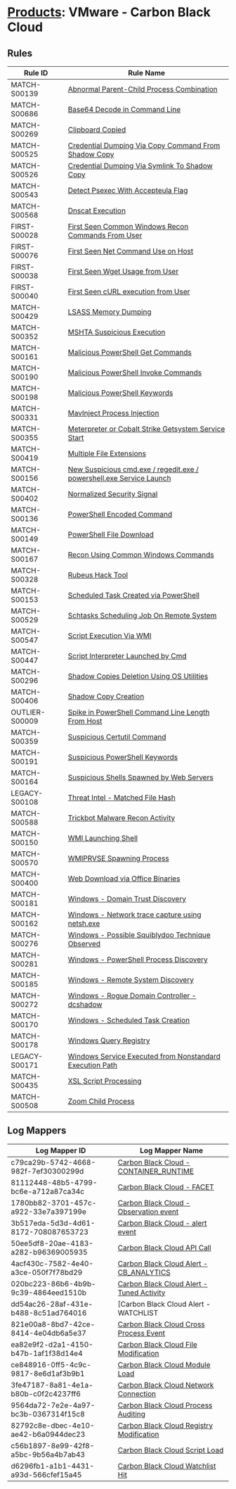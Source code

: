 # [Products](README.md): VMware - Carbon Black Cloud

## Rules

|Rule ID|Rule Name|
|----|----|
|MATCH-S00139|[Abnormal Parent-Child Process Combination](../rules/MATCH-S00139.md)|
|MATCH-S00686|[Base64 Decode in Command Line](../rules/MATCH-S00686.md)|
|MATCH-S00269|[Clipboard Copied](../rules/MATCH-S00269.md)|
|MATCH-S00525|[Credential Dumping Via Copy Command From Shadow Copy](../rules/MATCH-S00525.md)|
|MATCH-S00526|[Credential Dumping Via Symlink To Shadow Copy](../rules/MATCH-S00526.md)|
|MATCH-S00543|[Detect Psexec With Accepteula Flag](../rules/MATCH-S00543.md)|
|MATCH-S00568|[Dnscat Execution](../rules/MATCH-S00568.md)|
|FIRST-S00028|[First Seen Common Windows Recon Commands From User](../rules/FIRST-S00028.md)|
|FIRST-S00076|[First Seen Net Command Use on Host](../rules/FIRST-S00076.md)|
|FIRST-S00038|[First Seen Wget Usage from User](../rules/FIRST-S00038.md)|
|FIRST-S00040|[First Seen cURL execution from User](../rules/FIRST-S00040.md)|
|MATCH-S00429|[LSASS Memory Dumping](../rules/MATCH-S00429.md)|
|MATCH-S00352|[MSHTA Suspicious Execution](../rules/MATCH-S00352.md)|
|MATCH-S00161|[Malicious PowerShell Get Commands](../rules/MATCH-S00161.md)|
|MATCH-S00190|[Malicious PowerShell Invoke Commands](../rules/MATCH-S00190.md)|
|MATCH-S00198|[Malicious PowerShell Keywords](../rules/MATCH-S00198.md)|
|MATCH-S00331|[MavInject Process Injection](../rules/MATCH-S00331.md)|
|MATCH-S00355|[Meterpreter or Cobalt Strike Getsystem Service Start](../rules/MATCH-S00355.md)|
|MATCH-S00419|[Multiple File Extensions](../rules/MATCH-S00419.md)|
|MATCH-S00156|[New Suspicious cmd.exe / regedit.exe / powershell.exe Service Launch](../rules/MATCH-S00156.md)|
|MATCH-S00402|[Normalized Security Signal](../rules/MATCH-S00402.md)|
|MATCH-S00136|[PowerShell Encoded Command](../rules/MATCH-S00136.md)|
|MATCH-S00149|[PowerShell File Download](../rules/MATCH-S00149.md)|
|MATCH-S00167|[Recon Using Common Windows Commands](../rules/MATCH-S00167.md)|
|MATCH-S00328|[Rubeus Hack Tool](../rules/MATCH-S00328.md)|
|MATCH-S00153|[Scheduled Task Created via PowerShell](../rules/MATCH-S00153.md)|
|MATCH-S00529|[Schtasks Scheduling Job On Remote System](../rules/MATCH-S00529.md)|
|MATCH-S00547|[Script Execution Via WMI](../rules/MATCH-S00547.md)|
|MATCH-S00447|[Script Interpreter Launched by Cmd](../rules/MATCH-S00447.md)|
|MATCH-S00296|[Shadow Copies Deletion Using OS Utilities](../rules/MATCH-S00296.md)|
|MATCH-S00406|[Shadow Copy Creation](../rules/MATCH-S00406.md)|
|OUTLIER-S00009|[Spike in PowerShell Command Line Length From Host](../rules/OUTLIER-S00009.md)|
|MATCH-S00359|[Suspicious Certutil Command](../rules/MATCH-S00359.md)|
|MATCH-S00191|[Suspicious PowerShell Keywords](../rules/MATCH-S00191.md)|
|MATCH-S00164|[Suspicious Shells Spawned by Web Servers](../rules/MATCH-S00164.md)|
|LEGACY-S00108|[Threat Intel - Matched File Hash](../rules/LEGACY-S00108.md)|
|MATCH-S00588|[Trickbot Malware Recon Activity](../rules/MATCH-S00588.md)|
|MATCH-S00150|[WMI Launching Shell](../rules/MATCH-S00150.md)|
|MATCH-S00570|[WMIPRVSE Spawning Process](../rules/MATCH-S00570.md)|
|MATCH-S00400|[Web Download via Office Binaries](../rules/MATCH-S00400.md)|
|MATCH-S00181|[Windows - Domain Trust Discovery](../rules/MATCH-S00181.md)|
|MATCH-S00162|[Windows - Network trace capture using netsh.exe](../rules/MATCH-S00162.md)|
|MATCH-S00276|[Windows - Possible Squiblydoo Technique Observed](../rules/MATCH-S00276.md)|
|MATCH-S00281|[Windows - PowerShell Process Discovery](../rules/MATCH-S00281.md)|
|MATCH-S00185|[Windows - Remote System Discovery](../rules/MATCH-S00185.md)|
|MATCH-S00272|[Windows - Rogue Domain Controller - dcshadow](../rules/MATCH-S00272.md)|
|MATCH-S00170|[Windows - Scheduled Task Creation](../rules/MATCH-S00170.md)|
|MATCH-S00178|[Windows Query Registry](../rules/MATCH-S00178.md)|
|LEGACY-S00171|[Windows Service Executed from Nonstandard Execution Path](../rules/LEGACY-S00171.md)|
|MATCH-S00435|[XSL Script Processing](../rules/MATCH-S00435.md)|
|MATCH-S00508|[Zoom Child Process](../rules/MATCH-S00508.md)|


## Log Mappers

|Log Mapper ID|Log Mapper Name|
|----|----|
|c79ca29b-5742-4668-982f-7ef30300299d|[Carbon Black Cloud - CONTAINER_RUNTIME](../mappings/c79ca29b-5742-4668-982f-7ef30300299d.md)|
|81112448-48b5-4799-bc6e-a712a87ca34c|[Carbon Black Cloud - FACET](../mappings/81112448-48b5-4799-bc6e-a712a87ca34c.md)|
|1780bb82-3701-457c-a922-33e7a397199e|[Carbon Black Cloud - Observation event](../mappings/1780bb82-3701-457c-a922-33e7a397199e.md)|
|3b517eda-5d3d-4d61-8172-708087653723|[Carbon Black Cloud - alert event](../mappings/3b517eda-5d3d-4d61-8172-708087653723.md)|
|50ee5df8-20ae-4183-a282-b96369005935|[Carbon Black Cloud API Call](../mappings/50ee5df8-20ae-4183-a282-b96369005935.md)|
|4acf430c-7582-4e40-a3ce-050f7f78bd29|[Carbon Black Cloud Alert - CB_ANALYTICS](../mappings/4acf430c-7582-4e40-a3ce-050f7f78bd29.md)|
|020bc223-86b6-4b9b-9c39-4864eed1510b|[Carbon Black Cloud Alert - Tuned Activity](../mappings/020bc223-86b6-4b9b-9c39-4864eed1510b.md)|
|dd54ac26-28af-431e-b488-8c51ad764016|[Carbon Black Cloud Alert - WATCHLIST|DEVICE_CONTROL|HOST_BASED_FIREWALL|INTRUSION_DETECTION_SYSTEM](../mappings/dd54ac26-28af-431e-b488-8c51ad764016.md)|
|821e00a8-8bd7-42ce-8414-4e04db6a5e37|[Carbon Black Cloud Cross Process Event](../mappings/821e00a8-8bd7-42ce-8414-4e04db6a5e37.md)|
|ea82e9f2-d2a1-4150-b47b-1af1f38d14e4|[Carbon Black Cloud File Modification](../mappings/ea82e9f2-d2a1-4150-b47b-1af1f38d14e4.md)|
|ce848916-0ff5-4c9c-9817-8e6d1af3b9b1|[Carbon Black Cloud Module Load](../mappings/ce848916-0ff5-4c9c-9817-8e6d1af3b9b1.md)|
|3fe47187-8a81-4e1a-b80b-c0f2c4237ff6|[Carbon Black Cloud Network Connection](../mappings/3fe47187-8a81-4e1a-b80b-c0f2c4237ff6.md)|
|9564da72-7e2e-4a97-bc3b-0367314f15c8|[Carbon Black Cloud Process Auditing](../mappings/9564da72-7e2e-4a97-bc3b-0367314f15c8.md)|
|82792c8e-dbec-4e10-ae42-b6a0944dec23|[Carbon Black Cloud Registry Modification](../mappings/82792c8e-dbec-4e10-ae42-b6a0944dec23.md)|
|c56b1897-8e99-42f8-a5bc-9b56a4b7ab43|[Carbon Black Cloud Script Load](../mappings/c56b1897-8e99-42f8-a5bc-9b56a4b7ab43.md)|
|d6296fb1-a1b1-4431-a93d-566cfef15a45|[Carbon Black Cloud Watchlist Hit](../mappings/d6296fb1-a1b1-4431-a93d-566cfef15a45.md)|


